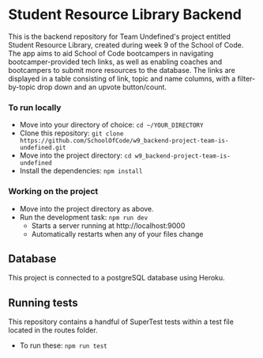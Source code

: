 # Student Resource Library Backend

This is the backend repository for Team Undefined's project entitled Student Resource Library, created during week 9 of the School of Code. The app aims to aid School of Code bootcampers in navigating bootcamper-provided tech links, as well as enabling coaches and bootcampers to submit more resources to the database. The links are displayed in a table consisting of link, topic and name columns, with a filter-by-topic drop down and an upvote button/count. 

### To run locally 

* Move into your directory of choice: `cd ~/YOUR_DIRECTORY`
* Clone this repository: `git clone https://github.com/SchoolOfCode/w9_backend-project-team-is-undefined.git`
* Move into the project directory: `cd w9_backend-project-team-is-undefined`
* Install the dependencies: `npm install`

### Working on the project

* Move into the project directory as above.
* Run the development task: `npm run dev`
    * Starts a server running at http://localhost:9000
    * Automatically restarts when any of your files change

## Database

This project is connected to a postgreSQL database using Heroku.

## Running tests
This repository contains a handful of SuperTest tests within a test file located in the routes folder.
* To run these: `npm run test`



